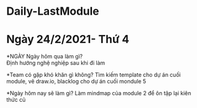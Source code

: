 # Daily-LastModule


# Ngày 24/2/2021- Thứ 4
*NGÀY	Ngày hôm qua làm gì?	
Định hướng nghệ nghiệp sau khi đi làm

*Team có gặp khó khăn gì không?
Tìm kiếm template cho dự án cuối module, vẽ draw.io, blacklog cho dự án cuối mondule 5

*Ngày hôm nay sẽ làm gì?
Làm mindmap của module 2 để ôn tập lại kiên thức cũ
